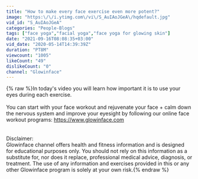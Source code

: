 ```yaml
---
title: "How to make every face exercise even more potent?"
image: "https:\/\/i.ytimg.com\/vi\/S_AuIAoJGeA\/hqdefault.jpg"
vid_id: "S_AuIAoJGeA"
categories: "People-Blogs"
tags: ["face yoga","facial yoga","face yoga for glowing skin"]
date: "2021-09-16T08:08:35+03:00"
vid_date: "2020-05-14T14:39:39Z"
duration: "PT8M"
viewcount: "1005"
likeCount: "49"
dislikeCount: "0"
channel: "Glowinface"
---
```

{% raw %}In today's video you will learn how important it is to use your eyes during each exercise.<br /><br />You can start with your face workout and rejuvenate your face + calm down the nervous system and improve your eyesight by following our online face workout programs: <a rel="nofollow" target="blank" href="https://www.glowinface.com">https://www.glowinface.com</a><br /><br /><br />Disclaimer:<br />Glowinface channel offers health and fitness information and is designed for educational purposes only. You should not rely on this information as a substitute for, nor does it replace, professional medical advice, diagnosis, or treatment. The use of any information and exercises provided in this or any other Glowinface program is solely at your own risk.{% endraw %}
